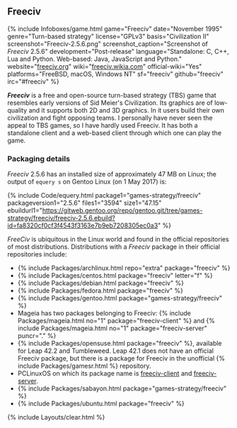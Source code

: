 ## Freeciv
{% include Infoboxes/game.html game="Freeciv" date="November 1995" genre="Turn-based strategy" license="GPLv3" basis="Civilization II" screenshot="Freeciv-2.5.6.png" screenshot_caption="Screenshot of <i>Freeciv</i> 2.5.6" development="Post-release" language="Standalone: C, C++, Lua and Python. Web-based: Java, JavaScript and Python." website="<a href='http://freeciv.org/' link='_blank'>freeciv.org</a>" wiki="<a href='http://freeciv.wikia.com/wiki/Main_Page' link='_blank'>freeciv.wikia.com</a>" official-wiki="Yes" platforms="FreeBSD, macOS, Windows NT" sf="freeciv" github="freeciv" irc="#freeciv" %}

***Freeciv*** is a free and open-source turn-based strategy (TBS) game that resembles early versions of Sid Meier's Civilization. Its graphics are of low-quality and it supports both 2D and 3D graphics. In it users build their own civilization and fight opposing teams. I personally have never seen the appeal to TBS games, so I have hardly used Freeciv. It has both a standalone client and a web-based client through which one can play the game.

### Packaging details
*Freeciv* 2.5.6 has an installed size of approximately 47 MB on Linux; the output of `equery s` on Gentoo Linux (on 1 May 2017) is:

{% include Code/equery.html package1="games-strategy/freeciv" packageversion1="2.5.6" files1="3594" size1="47.15" ebuildurl1="https://gitweb.gentoo.org/repo/gentoo.git/tree/games-strategy/freeciv/freeciv-2.5.6.ebuild?id=fa8320cf0cf3f4543f3163e7b9eb7208305ec0a3" %}

*FreeCiv* is ubiquitous in the Linux world and found in the official repositories of most distributions. Distributions with a *Freeciv* package in their official repositories include:

* {% include Packages/archlinux.html repo="extra" package="freeciv" %}
* {% include Packages/centos.html package="freeciv" letter="f" %}
* {% include Packages/debian.html package="freeciv" %}
* {% include Packages/fedora.html package="freeciv" %}
* {% include Packages/gentoo.html package="games-strategy/freeciv" %}
* Mageia has two packages belonging to Freeciv: {% include Packages/mageia.html no="1" package="freeciv-client" %} and {% include Packages/mageia.html no="1" package="freeciv-server" puncr="." %}
* {% include Packages/opensuse.html package="freeciv" %}, available for Leap 42.2 and Tumbleweed. Leap 42.1 does not have an official Freeciv package, but there is a package for Freeciv in the unofficial {% include Packages/gamesr.html %} repository.
* PCLinuxOS on which its package name is [freeciv-client](https://pclinuxos.pkgs.org/rolling/pclinuxos-x86_64/freeciv-client-2.5.3-1pclos2016.x86_64.rpm.html) and [freeciv-server](https://pclinuxos.pkgs.org/rolling/pclinuxos-x86_64/freeciv-server-2.5.3-1pclos2016.x86_64.rpm.html).
* {% include Packages/sabayon.html package="games-strategy/freeciv" %}
* {% include Packages/ubuntu.html package="freeciv" %}

{% include Layouts/clear.html %}
